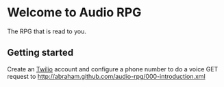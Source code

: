 Welcome to Audio RPG
====================

The RPG that is read to you.

Getting started
---------------

Create an [Twilio](http://www.twilio.com) account and configure a phone number to do a voice GET request to http://abraham.github.com/audio-rpg/000-introduction.xml